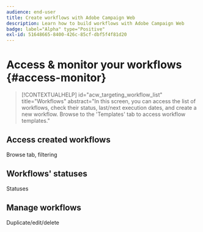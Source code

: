 ```yaml
---
audience: end-user
title: Create workflows with Adobe Campaign Web
description: Learn how to build workflows with Adobe Campaign Web
badge: label="Alpha" type="Positive"
exl-id: 51648665-8400-426c-85cf-dbf5f4f81d20
---
```

# Access & monitor your workflows {#access-monitor}

>[!CONTEXTUALHELP]
>id="acw_targeting_workflow_list"
>title="Workflows"
>abstract="In this screen, you can access the list of workflows, check their status, last/next execution dates, and create a new workflow. Browse to the 'Templates' tab to access workflow templates."


## Access created workflows

Browse tab, filtering

## Workflows' statuses

Statuses

## Manage workflows

Duplicate/edit/delete
